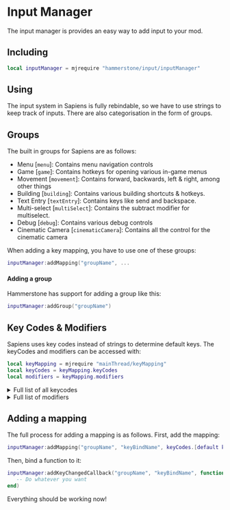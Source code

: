 # Input Manager
The input manager is provides an easy way to add input to your mod. 
## Including
```lua
local inputManager = mjrequire "hammerstone/input/inputManager"
```

## Using
The input system in Sapiens is fully rebindable, so we have to use strings to keep track of inputs. There are also categorisation in the form of groups.

## Groups
The built in groups for Sapiens are as follows:
* Menu [`menu`]: Contains menu navigation controls
* Game [`game`]: Contains hotkeys for opening various in-game menus
* Movement [`movement`]: Contains forward, backwards, left & right, among other things
* Building [`building`]: Contains various building shortcuts & hotkeys. 
* Text Entry [`textEntry`]: Contains keys like send and backspace.
* Multi-select [`multiSelect`]: Contains the subtract modifier for multiselect. 
* Debug [`debug`]: Contains various debug controls
* Cinematic Camera [`cinematicCamera`]: Contains all the control for the cinematic camera

When adding a key mapping, you have to use one of these groups:
```lua
inputManager:addMapping("groupName", ...
```

#### Adding a group
Hammerstone has support for adding a group like this:
```lua
inputManager:addGroup("groupName")
```

## Key Codes & Modifiers
Sapiens uses key codes instead of strings to determine default keys. The keyCodes and modifiers can be accessed with:
```lua
local keyMapping = mjrequire "mainThread/keyMapping"
local keyCodes = keyMapping.keyCodes
local modifiers = keyMapping.modifiers
```
<details>
  <summary>Full list of all keycodes</summary>

* backspace
* tab
* key_return
* escape
* space
* exclaim
* quotedbl
* hash
* dollar
* percent
* ampersand
* quote
* leftparen
* rightparen
* asterisk
* plus
* comma
* minus
* period
* slash
* key_0
* key_1
* key_2
* key_3
* key_4
* key_5
* key_6
* key_7
* key_8
* key_9
* colon
* semicolon
* less
* equals
* greater
* question
* at
* leftbracket
* backslash
* rightbracket
* caret
* underscore
* backquote
* a
* b
* c
* d
* e
* f
* g
* h
* i
* j
* k
* l
* m
* n
* o
* p
* q
* r
* s
* t
* u
* v
* w
* x
* y
* z
* delete
* capslock
* f1
* f2
* f3
* f4
* f5
* f6
* f7
* f8
* f9
* f10
* f11
* f12
* printscreen
* scrolllock
* pause
* insert
* home
* pageup
* key_end
* pagedown
* right
* left
* down
* up
* numlockclear
* kp_divide
* kp_multiply
* kp_minus
* kp_plus
* kp_enter
* kp_1
* kp_2
* kp_3
* kp_4
* kp_5
* kp_6
* kp_7
* kp_8
* kp_9
* kp_0
* kp_period
* application
* power
* kp_equals
* f13
* f14
* f15
* f16
* f17
* f18
* f19
* f20
* f21
* f22
* f23
* f24
* execute
* help
* menu
* select
* stop
* again
* undo
* cut
* copy
* paste
* find
* mute
* volumeup
* volumedown
* kp_comma
* kp_equalsas400
* alterase
* sysreq
* cancel
* clear
* prior
* return2
* separator
* out
* oper
* clearagain
* crsel
* exsel
* kp_00
* kp_000
* thousandsseparator
* decimalseparator
* currencyunit
* currencysubunit
* kp_leftparen
* kp_rightparen
* kp_leftbrace
* kp_rightbrace
* kp_tab
* kp_backspace
* kp_a
* kp_b
* kp_c
* kp_d
* kp_e
* kp_f
* kp_xor
* kp_power
* kp_percent
* kp_less
* kp_greater
* kp_ampersand
* kp_dblampersand
* kp_verticalbar
* kp_dblverticalbar
* kp_colon
* kp_hash
* kp_space
* kp_at
* kp_exclam
* kp_memstore
* kp_memrecall
* kp_memclear
* kp_memadd
* kp_memsubtract
* kp_memmultiply
* kp_memdivide
* kp_plusminus
* kp_clear
* kp_clearentry
* kp_binary
* kp_octal
* kp_decimal
* kp_hexadecimal
* lctrl
* lshift
* lalt
* lgui
* rctrl
* rshift
* ralt
* rgui
* mode
* audionext
* audioprev
* audiostop
* audioplay
* audiomute
* mediaselect
* www
* mail
* calculator
* computer
* ac_search
* ac_home
* ac_back
* ac_forward
* ac_stop
* ac_refresh
* ac_bookmarks
* brightnessdown
* brightnessup
* displayswitch
* kbdillumtoggle
* kbdillumdown
* kbdillumup
* eject
* sleep

</details>

<details>
  <summary>Full list of modifiers</summary>

* none (default)
* shift
* ctrl
* alt
* cmd (Windows key)
</details>

## Adding a mapping
The full process for adding a mapping is as follows. First, add the mapping:
```lua
inputManager:addMapping("groupName", "keyBindName", keyCodes.[default key], modifiers.[modifier] or 0)
```
Then, bind a function to it:
```lua
inputManager:addKeyChangedCallback("groupName", "keyBindName", function (isDown, isRepeat)
   -- Do whatever you want
end)
```
Everything should be working now!

